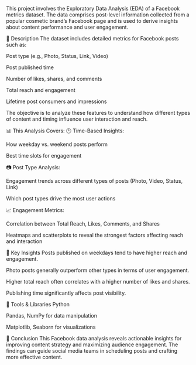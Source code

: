 This project involves the Exploratory Data Analysis (EDA) of a Facebook metrics dataset. The data comprises post-level information collected from a popular cosmetic brand’s Facebook page and is used to derive insights about content performance and user engagement.

🧾 Description
The dataset includes detailed metrics for Facebook posts such as:

Post type (e.g., Photo, Status, Link, Video)

Post published time

Number of likes, shares, and comments

Total reach and engagement

Lifetime post consumers and impressions

The objective is to analyze these features to understand how different types of content and timing influence user interaction and reach.

📊 This Analysis Covers:
🕒 Time-Based Insights:

How weekday vs. weekend posts perform

Best time slots for engagement

📷 Post Type Analysis:

Engagement trends across different types of posts (Photo, Video, Status, Link)

Which post types drive the most user actions

📈 Engagement Metrics:

Correlation between Total Reach, Likes, Comments, and Shares

Heatmaps and scatterplots to reveal the strongest factors affecting reach and interaction

📌 Key Insights
Posts published on weekdays tend to have higher reach and engagement.

Photo posts generally outperform other types in terms of user engagement.

Higher total reach often correlates with a higher number of likes and shares.

Publishing time significantly affects post visibility.

🧰 Tools & Libraries
Python

Pandas, NumPy for data manipulation

Matplotlib, Seaborn for visualizations

🎯 Conclusion
This Facebook data analysis reveals actionable insights for improving content strategy and maximizing audience engagement. The findings can guide social media teams in scheduling posts and crafting more effective content.

